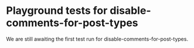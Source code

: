 # Playground tests for disable-comments-for-post-types
We are still awaiting the first test run for disable-comments-for-post-types.
